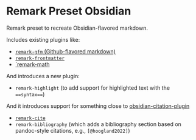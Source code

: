 # Remark Preset Obsidian

Remark preset to recreate Obsidian-flavored markdown.

Includes existing plugins like:
- [`remark-gfm` (Github-flavored markdown)](https://github.com/remarkjs/remark-gfm)
- [`remark-frontmatter`](https://github.com/remarkjs/remark-frontmatter)
- [`remark-math](https://github.com/remarkjs/remark-math)

And introduces a new plugin:
- `remark-highlight` (to add support for highlighted text with the `==syntax==`)

And it introduces support for something close to [obsidian-citation-plugin](https://github.com/hans/obsidian-citation-plugin)
- [`remark-cite`](https://github.com/benrbray/remark-cite)
- `remark-bibliography` (which adds a bibliography section based on pandoc-style citations, e.g., `[@hoogland2022]`)

